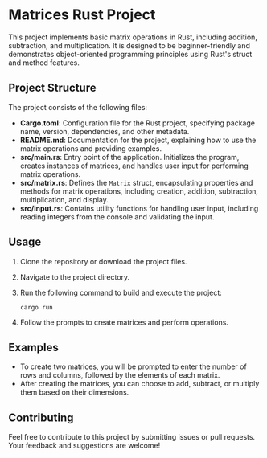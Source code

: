 # Matrices Rust Project

This project implements basic matrix operations in Rust, including addition, subtraction, and multiplication. It is designed to be beginner-friendly and demonstrates object-oriented programming principles using Rust's struct and method features.

## Project Structure

The project consists of the following files:

- **Cargo.toml**: Configuration file for the Rust project, specifying package name, version, dependencies, and other metadata.
- **README.md**: Documentation for the project, explaining how to use the matrix operations and providing examples.
- **src/main.rs**: Entry point of the application. Initializes the program, creates instances of matrices, and handles user input for performing matrix operations.
- **src/matrix.rs**: Defines the `Matrix` struct, encapsulating properties and methods for matrix operations, including creation, addition, subtraction, multiplication, and display.
- **src/input.rs**: Contains utility functions for handling user input, including reading integers from the console and validating the input.

## Usage

1. Clone the repository or download the project files.
2. Navigate to the project directory.
3. Run the following command to build and execute the project:

   ```
   cargo run
   ```

4. Follow the prompts to create matrices and perform operations.

## Examples

- To create two matrices, you will be prompted to enter the number of rows and columns, followed by the elements of each matrix.
- After creating the matrices, you can choose to add, subtract, or multiply them based on their dimensions.

## Contributing

Feel free to contribute to this project by submitting issues or pull requests. Your feedback and suggestions are welcome!